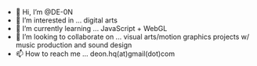 - 👋 Hi, I’m @DE-0N
- 👀 I’m interested in ... digital arts
- 🌱 I’m currently learning ... JavaScript + WebGL
- 💞️ I’m looking to collaborate on ... visual arts/motion graphics projects w/ music production and sound design
- 📫 How to reach me ... deon.hq(at)gmail(dot)com

<!---
DE-0N/DE-0N is a ✨ special ✨ repository because its `README.md` (this file) appears on your GitHub profile.
You can click the Preview link to take a look at your changes.
--->
